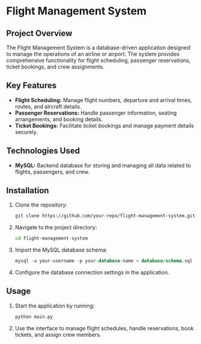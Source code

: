 # Flight Management System

## Project Overview
The Flight Management System is a database-driven application designed to manage the operations of an airline or airport. The system provides comprehensive functionality for flight scheduling, passenger reservations, ticket bookings, and crew assignments.

## Key Features
- **Flight Scheduling:** Manage flight numbers, departure and arrival times, routes, and aircraft details.
- **Passenger Reservations:** Handle passenger information, seating arrangements, and booking details.
- **Ticket Bookings:** Facilitate ticket bookings and manage payment details securely.


## Technologies Used
- **MySQL:** Backend database for storing and managing all data related to flights, passengers, and crew.

## Installation
1. Clone the repository:
    ```bash
    git clone https://github.com/your-repo/flight-management-system.git
    ```
2. Navigate to the project directory:
    ```bash
    cd flight-management-system
    ```
3. Import the MySQL database schema:
    ```sql
    mysql -u your-username -p your-database-name < database/schema.sql
    ```
4. Configure the database connection settings in the application.

## Usage
1. Start the application by running:
    ```bash
    python main.py
    ```
2. Use the interface to manage flight schedules, handle reservations, book tickets, and assign crew members.

